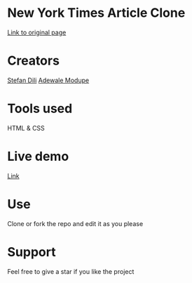 # New York Times Article Clone
<a href="https://www.nytimes.com/2014/03/18/science/space/detection-of-waves-in-space-buttresses-landmark-theory-of-big-bang.html?_r=0" target="blank">Link to original page</a>

# Creators
 <a href="https://github.com/dili021">Stefan Dili</a>
<a href="https://github.com/Eshy10">Adewale Modupe</a>

# Tools used
HTML & CSS

# Live demo
<a href="https://rawcdn.githack.com/dili021/NYC-Times-Article/12516d56368d62703137f8de7e841b8559f0320b/index.html" target="blank">Link</a>

# Use
Clone or fork the repo and edit it as you please

# Support
Feel free to give a star if you like the project

